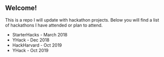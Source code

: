 ## Welcome!

This is a repo I will update with hackathon projects. Below you will find a list of hackathons I have attended or plan to attend.

* StarterHacks - March 2018
* YHack - Dec 2018
* HackHarvard - Oct 2019
* YHack - Oct 2019 
